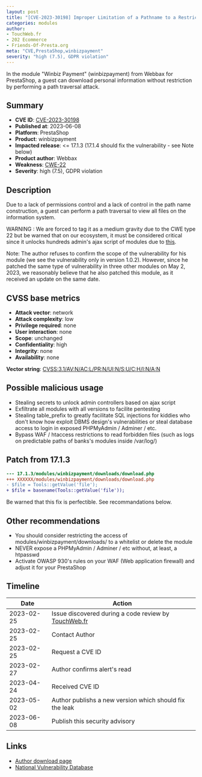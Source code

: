 ```yaml
---
layout: post
title: "[CVE-2023-30198] Improper Limitation of a Pathname to a Restricted Directory in Webbax - Winbiz Payment module for PrestaShop"
categories: modules
author:
- TouchWeb.fr
- 202 Ecommerce
- Friends-Of-Presta.org
meta: "CVE,PrestaShop,winbizpayment"
severity: "high (7.5), GDPR violation"
---
```


In the module "Winbiz Payment" (winbizpayment) from Webbax for PrestaShop, a guest can download personal information without restriction by performing a path traversal attack.

## Summary

* **CVE ID**: [CVE-2023-30198](https://cve.mitre.org/cgi-bin/cvename.cgi?name=CVE-2023-30198)
* **Published at**: 2023-06-08
* **Platform**: PrestaShop
* **Product**: winbizpayment
* **Impacted release**: <= 17.1.3 (17.1.4 should fix the vulnerability - see Note below)
* **Product author**: Webbax
* **Weakness**: [CWE-22](https://cwe.mitre.org/data/definitions/22.html)
* **Severity**: high (7.5), GDPR violation

## Description

Due to a lack of permissions control and a lack of control in the path name construction, a guest can perform a path traversal to view all files on the information system.

WARNING : We are forced to tag it as a medium gravity due to the CWE type 22 but be warned that on our ecosystem, it must be considered critical since it unlocks hundreds admin's ajax script of modules due to [this](https://github.com/PrestaShop/PrestaShop/blob/6c05518b807d014ee8edb811041e3de232520c28/classes/Tools.php#L1247).

Note: The author refuses to confirm the scope of the vulnerability for his module (we see the vulnerability only in version 1.0.2). However, since he patched the same type of vulnerability in three other modules on May 2, 2023, we reasonably believe that he also patched this module, as it received an update on the same date.

## CVSS base metrics

* **Attack vector**: network
* **Attack complexity**: low
* **Privilege required**: none
* **User interaction**: none
* **Scope**: unchanged
* **Confidentiality**: high
* **Integrity**: none
* **Availability**: none

**Vector string**: [CVSS:3.1/AV:N/AC:L/PR:N/UI:N/S:U/C:H/I:N/A:N](https://nvd.nist.gov/vuln-metrics/cvss/v3-calculator?vector=AV:N/AC:L/PR:N/UI:N/S:U/C:H/I:N/A:N)

## Possible malicious usage

* Stealing secrets to unlock admin controllers based on ajax script
* Exfiltrate all modules with all versions to facilite pentesting
* Stealing table_prefix to greatly facilitate SQL injections for kiddies who don't know how exploit DBMS design's vulnerabilities or steal database access to login in exposed PHPMyAdmin / Adminer / etc.
* Bypass WAF / htaccess restrictions to read forbidden files (such as logs on predictable paths of banks's modules inside /var/log/)


## Patch from 17.1.3

```diff
--- 17.1.3/modules/winbizpayment/downloads/download.php
+++ XXXXXX/modules/winbizpayment/downloads/download.php
- $file = Tools::getValue('file');
+ $file = basename(Tools::getValue('file'));
```

Be warned that this fix is perfectible. See recommandations below.

## Other recommendations

* You should consider restricting the access of modules/winbizpayment/downloads/ to a whitelist or delete the module
* NEVER expose a PHPMyAdmin / Adminer / etc without, at least, a htpasswd
* Activate OWASP 930's rules on your WAF (Web application firewall) and adjust it for your PrestaShop

## Timeline

| Date | Action |
|--|--|
| 2023-02-25 | Issue discovered during a code review by [TouchWeb.fr](https://www.touchweb.fr) |
| 2023-02-25 | Contact Author |
| 2023-02-25 | Request a CVE ID |
| 2023-02-27 | Author confirms alert's read |
| 2023-04-24 | Received CVE ID |
| 2023-05-02 | Author publishs a new version which should fix the leak |
| 2023-06-08 | Publish this security advisory |

## Links

* [Author download page](https://shop.webbax.ch/modules-pour-winbiz/136-module-prestashop-winbiz-payment.html)
* [National Vulnerability Database](https://nvd.nist.gov/vuln/detail/CVE-2023-30198)
